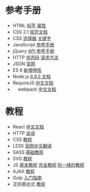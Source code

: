 
  <h1>参考手册</h1>
  <ul>
    <li>
      HTML
      <a target="_blank" href="https://developer.mozilla.org/zh-CN/docs/Web/HTML/Element">标签</a>
      <a target="_blank" href="https://developer.mozilla.org/zh-CN/docs/Web/HTML/Attributes">属性</a>
    </li>
    <li>
      CSS 2.1 <a target="_blank" href="http://www.ayqy.net/doc/css2-1/cover.html">规范文档</a>
    </li>
    <li>
      CSS <a target="_blank" href="https://developer.mozilla.org/zh-CN/docs/Web/CSS/Reference#选择器">选择器</a>
      <a target="_blank" href="https://developer.mozilla.org/zh-CN/docs/Web/CSS/Reference#关键字索引">关键字</a>
    </li>
    <li>
      JavaScript <a target="_blank" href="https://developer.mozilla.org/zh-CN/docs/Web/JavaScript/Reference">参考手册</a>
    </li>
    <li>
      jQuery <a target="_blank" href="http://www.jquery123.com/">API 参考手册</a>
    </li>
    <li>
      HTTP <a target="_blank" href="https://zh.wikipedia.org/wiki/HTTP%E7%8A%B6%E6%80%81%E7%A0%81">状态码</a>
      <a target="_blank" href="https://developer.mozilla.org/zh-CN/docs/Web/HTTP/Methods">请求方法</a>
    </li>
    <li>
      JSON <a target="_blank" href="http://www.json.org/json-zh.html">官网</a>
    </li>
    <li>
      ES 6 <a target="_blank" href="https://frankfang.github.io/es-6-tutorials/">新增特性</a>
    </li>
    <li>
      Node.js <a target="_blank" href="http://nodejs.cn/api/">6.9.5 文档</a> 
    </li>
    <li>
      RequireJS <a target="_blank" href="http://requirejs.cn/">中文文档</a>
    </li>
    <li>
      webpack <a target="_blank" href="https://doc.webpack-china.org/concepts/">中文文档</a>
    </li>
  </ul>
  <h1>教程</h1>
  <ul>
    <li>
      React <a target="_blank" href="https://discountry.github.io/react/">中文文档</a>
    </li>
    <li>
      HTTP <a target="_blank" href="https://developer.mozilla.org/zh-CN/docs/Web/HTTP/Session">会话</a> 
    </li>
    <li>
      CSS <a target="_blank" href="https://developer.mozilla.org/zh-CN/docs/Learn/CSS">教程</a>
    </li>
    <li>
      LESS <a target="_blank" href="http://lesscss.cn/">官网中文翻译</a>
    </li>
    <li>
      SASS <a href="http://www.sasschina.com/guide/">基础教程</a>
    </li>
    <li>
      SVG <a target="_blank" href="https://developer.mozilla.org/zh-CN/docs/Web/SVG/Tutorial">教程</a>
    </li>
    <li>
      JS <a target="_blank" href="https://developer.mozilla.org/zh-CN/docs/Web/JavaScript/A_re-introduction_to_JavaScript">基本教程</a>
      <a target="_blank" href="https://developer.mozilla.org/zh-CN/docs/Web/JavaScript/Guide">完全教程</a>
      <a target="_blank" href="http://javascript.ruanyifeng.com/">阮一峰的教程</a>
    </li>
    <li>
      AJAX <a target="_blank" href="http://javascript.ruanyifeng.com/bom/ajax.html">教程</a>
    </li>
    <li>
      Gulp <a target="_blank" href="http://www.gulpjs.com.cn/docs/getting-started/">入门指南</a>
    </li>
    <li>
      正则表达式 <a target="_blank" href="http://deerchao.net/tutorials/regex/regex.htm">教程</a>
    </li>
  </ul>

